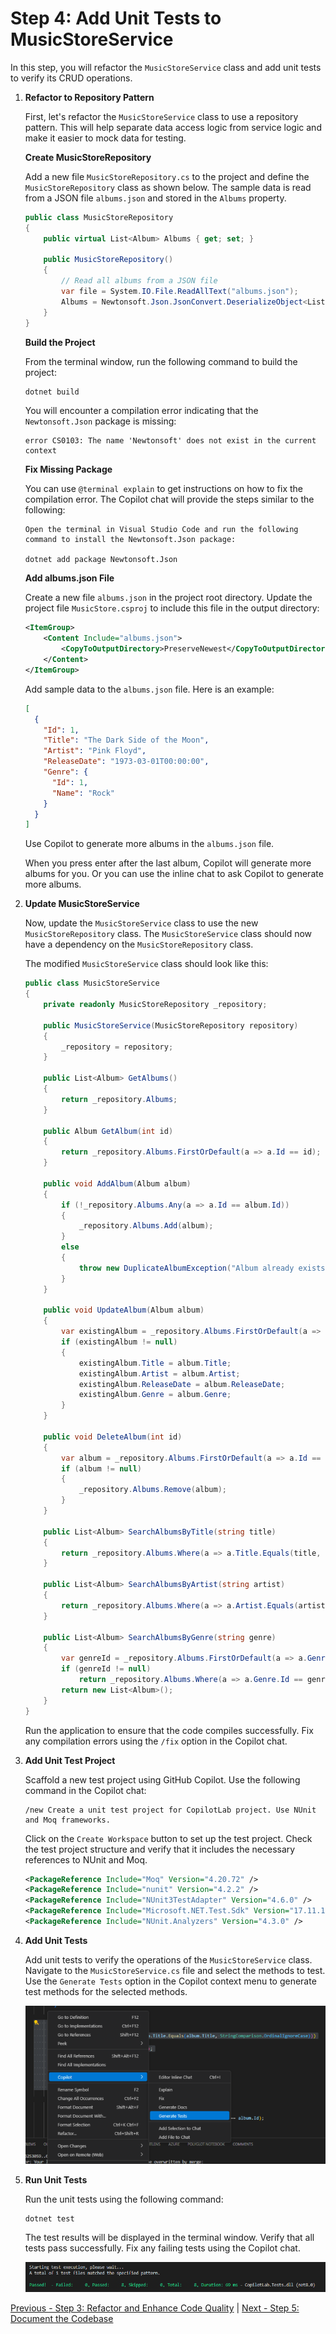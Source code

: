 # Step 4: Add Unit Tests to MusicStoreService

In this step, you will refactor the `MusicStoreService` class and add unit tests to verify its CRUD operations.

1.  **Refactor to Repository Pattern**

    First, let's refactor the `MusicStoreService` class to use a repository pattern. This will help separate data access logic from service logic and make it easier to mock data for testing.

    **Create MusicStoreRepository**

    Add a new file `MusicStoreRepository.cs` to the project and define the `MusicStoreRepository` class as shown below. The sample data is read from a JSON file `albums.json` and stored in the `Albums` property.

    ```csharp
    public class MusicStoreRepository
    {
        public virtual List<Album> Albums { get; set; }

        public MusicStoreRepository()
        {
            // Read all albums from a JSON file
            var file = System.IO.File.ReadAllText("albums.json");
            Albums = Newtonsoft.Json.JsonConvert.DeserializeObject<List<Album>>(file);
        }
    }
    ```

    **Build the Project**

    From the terminal window, run the following command to build the project:

    ```bash
    dotnet build
    ```

    You will encounter a compilation error indicating that the `Newtonsoft.Json` package is missing:

    ```text
    error CS0103: The name 'Newtonsoft' does not exist in the current context
    ```

    **Fix Missing Package**

    You can use `@terminal explain` to get instructions on how to fix the compilation error. The Copilot chat will provide the steps similar to the following:

    ```text
    Open the terminal in Visual Studio Code and run the following command to install the Newtonsoft.Json package:

    dotnet add package Newtonsoft.Json
    ```

    **Add albums.json File**

    Create a new file `albums.json` in the project root directory. Update the project file `MusicStore.csproj` to include this file in the output directory:

    ```xml
    <ItemGroup>
        <Content Include="albums.json">
            <CopyToOutputDirectory>PreserveNewest</CopyToOutputDirectory>
        </Content>
    </ItemGroup>
    ```

    Add sample data to the `albums.json` file. Here is an example:

    ```json
    [
      {
        "Id": 1,
        "Title": "The Dark Side of the Moon",
        "Artist": "Pink Floyd",
        "ReleaseDate": "1973-03-01T00:00:00",
        "Genre": {
          "Id": 1,
          "Name": "Rock"
        }
      }
    ]
    ```

    Use Copilot to generate more albums in the `albums.json` file.

    When you press enter after the last album, Copilot will generate more albums for you. Or you can use the inline chat to ask Copilot to generate more albums.

2.  **Update MusicStoreService**

    Now, update the `MusicStoreService` class to use the new `MusicStoreRepository` class. The `MusicStoreService` class should now have a dependency on the `MusicStoreRepository` class.

    The modified `MusicStoreService` class should look like this:

    ```csharp
    public class MusicStoreService
    {
        private readonly MusicStoreRepository _repository;

        public MusicStoreService(MusicStoreRepository repository)
        {
            _repository = repository;
        }

        public List<Album> GetAlbums()
        {
            return _repository.Albums;
        }

        public Album GetAlbum(int id)
        {
            return _repository.Albums.FirstOrDefault(a => a.Id == id);
        }

        public void AddAlbum(Album album)
        {
            if (!_repository.Albums.Any(a => a.Id == album.Id))
            {
                _repository.Albums.Add(album);
            }
            else
            {
                throw new DuplicateAlbumException("Album already exists.");
            }
        }

        public void UpdateAlbum(Album album)
        {
            var existingAlbum = _repository.Albums.FirstOrDefault(a => a.Id == album.Id);
            if (existingAlbum != null)
            {
                existingAlbum.Title = album.Title;
                existingAlbum.Artist = album.Artist;
                existingAlbum.ReleaseDate = album.ReleaseDate;
                existingAlbum.Genre = album.Genre;
            }
        }

        public void DeleteAlbum(int id)
        {
            var album = _repository.Albums.FirstOrDefault(a => a.Id == id);
            if (album != null)
            {
                _repository.Albums.Remove(album);
            }
        }

        public List<Album> SearchAlbumsByTitle(string title)
        {
            return _repository.Albums.Where(a => a.Title.Equals(title, StringComparison.OrdinalIgnoreCase)).ToList();
        }

        public List<Album> SearchAlbumsByArtist(string artist)
        {
            return _repository.Albums.Where(a => a.Artist.Equals(artist, StringComparison.OrdinalIgnoreCase)).ToList();
        }

        public List<Album> SearchAlbumsByGenre(string genre)
        {
            var genreId = _repository.Albums.FirstOrDefault(a => a.Genre.Name.Equals(genre, StringComparison.OrdinalIgnoreCase))?.Genre.Id;
            if (genreId != null)
                return _repository.Albums.Where(a => a.Genre.Id == genreId).ToList();
            return new List<Album>();
        }
    }
    ```

    Run the application to ensure that the code compiles successfully. Fix any compilation errors using the `/fix` option in the Copilot chat.

3.  **Add Unit Test Project**

    Scaffold a new test project using GitHub Copilot. Use the following command in the Copilot chat:

    ```text
    /new Create a unit test project for CopilotLab project. Use NUnit and Moq frameworks.
    ```

    Click on the `Create Workspace` button to set up the test project. Check the test project structure and verify that it includes the necessary references to NUnit and Moq.

    ```xml
    <PackageReference Include="Moq" Version="4.20.72" />
    <PackageReference Include="nunit" Version="4.2.2" />
    <PackageReference Include="NUnit3TestAdapter" Version="4.6.0" />
    <PackageReference Include="Microsoft.NET.Test.Sdk" Version="17.11.1" />
    <PackageReference Include="NUnit.Analyzers" Version="4.3.0" />
    ```

4.  **Add Unit Tests**

    Add unit tests to verify the operations of the `MusicStoreService` class. Navigate to the `MusicStoreService.cs` file and select the methods to test. Use the `Generate Tests` option in the Copilot context menu to generate test methods for the selected methods.

    ![image](/media/374506263-df8af58b-057d-4366-aeef-305fa0503ef3.png)

5.  **Run Unit Tests**

    Run the unit tests using the following command:

    ```bash
    dotnet test
    ```

    The test results will be displayed in the terminal window. Verify that all tests pass successfully. Fix any failing tests using the Copilot chat.

    ![image](/media/374507255-d8049f7b-679b-4804-bc1b-f550c929db6b.png)

[Previous - Step 3: Refactor and Enhance Code Quality](./03-Step03.md) | [Next - Step 5: Document the Codebase](./05-Step05.md)
